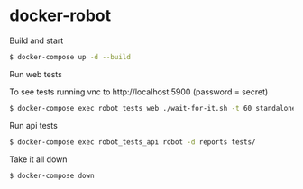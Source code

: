 # docker-robot


Build and start

``` bash
$ docker-compose up -d --build
```

Run web tests

To see tests running vnc to http://localhost:5900 (password = secret)

``` bash
$ docker-compose exec robot_tests_web ./wait-for-it.sh -t 60 standalone_chrome:4444 -- robot -d reports tests/
```

Run api tests

``` bash
$ docker-compose exec robot_tests_api robot -d reports tests/
```

Take it all down

``` bash
$ docker-compose down
```
